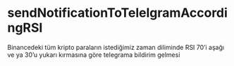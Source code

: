 # sendNotificationToTelelgramAccordingRSI
 Binancedeki tüm kripto paraların istediğimiz zaman diliminde RSI 70’i aşağı ve ya 30’u yukarı kırmasına göre telegrama bildirim gelmesi
